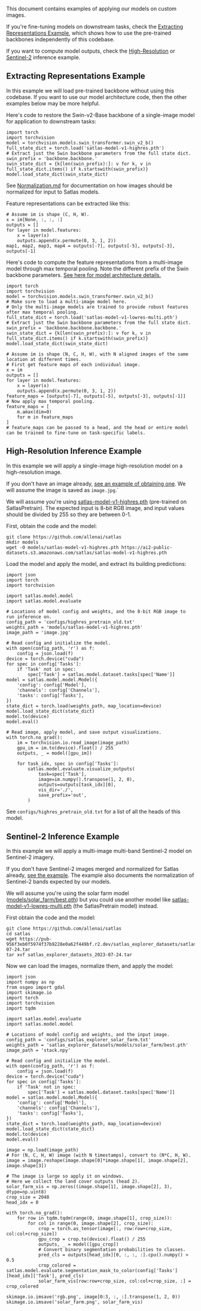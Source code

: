 This document contains examples of applying our models on custom images.

If you're fine-tuning models on downstream tasks, check the [Extracting Representations Example](#extracting-representations-example), which shows how to use the pre-trained backbones independently of this codebase.

If you want to compute model outputs, check the [High-Resolution](#high-resolution-inference-example) or [Sentinel-2](#sentinel-2-inference-example) inference example.

## Extracting Representations Example

In this example we will load pre-trained backbone without using this codebase.
If you want to use our model architecture code, then the other examples below may be more helpful.

Here's code to restore the Swin-v2-Base backbone of a single-image model for application to downstream tasks:

    import torch
    import torchvision
    model = torchvision.models.swin_transformer.swin_v2_b()
    full_state_dict = torch.load('satlas-model-v1-highres.pth')
    # Extract just the Swin backbone parameters from the full state dict.
    swin_prefix = 'backbone.backbone.'
    swin_state_dict = {k[len(swin_prefix):]: v for k, v in full_state_dict.items() if k.startswith(swin_prefix)}
    model.load_state_dict(swin_state_dict)

See [Normalization.md](Normalization.md) for documentation on how images should be normalized for input to Satlas models.

Feature representations can be extracted like this:

    # Assume im is shape (C, H, W).
    x = im[None, :, :, :]
    outputs = []
    for layer in model.features:
        x = layer(x)
        outputs.append(x.permute(0, 3, 1, 2))
    map1, map2, map3, map4 = outputs[-7], outputs[-5], outputs[-3], outputs[-1]

Here's code to compute the feature representations from a multi-image model through max temporal pooling. Note the different prefix of the Swin backbone parameters. [See here for model architecture details.](ModelArchitecture.md)

    import torch
    import torchvision
    model = torchvision.models.swin_transformer.swin_v2_b()
    # Make sure to load a multi-image model here.
    # Only the multi-image models are trained to provide robust features after max temporal pooling.
    full_state_dict = torch.load('satlas-model-v1-lowres-multi.pth')
    # Extract just the Swin backbone parameters from the full state dict.
    swin_prefix = 'backbone.backbone.backbone.'
    swin_state_dict = {k[len(swin_prefix):]: v for k, v in full_state_dict.items() if k.startswith(swin_prefix)}
    model.load_state_dict(swin_state_dict)

    # Assume im is shape (N, C, H, W), with N aligned images of the same location at different times.
    # First get feature maps of each individual image.
    x = im
    outputs = []
    for layer in model.features:
        x = layer(x)
        outputs.append(x.permute(0, 3, 1, 2))
    feature_maps = [outputs[-7], outputs[-5], outputs[-3], outputs[-1]]
    # Now apply max temporal pooling.
    feature_maps = [
        m.amax(dim=0)
        for m in feature_maps
    ]
    # feature_maps can be passed to a head, and the head or entire model can be trained to fine-tune on task-specific labels.

## High-Resolution Inference Example

In this example we will apply a single-image high-resolution model on a high-resolution image.

If you don't have an image already, [see an example of obtaining one](Normalization.md#high-resolution-images).
We will assume the image is saved as `image.jpg`.`

We will assume you're using [satlas-model-v1-highres.pth](https://ai2-public-datasets.s3.amazonaws.com/satlas/satlas-model-v1-highres.pth) (pre-trained on SatlasPretrain).
The expected input is 8-bit RGB image, and input values should be divided by 255 so they are between 0-1.

First, obtain the code and the model:

    git clone https://github.com/allenai/satlas
    mkdir models
    wget -O models/satlas-model-v1-highres.pth https://ai2-public-datasets.s3.amazonaws.com/satlas/satlas-model-v1-highres.pth

Load the model and apply the model, and extract its building predictions:

    import json
    import torch
    import torchvision

    import satlas.model.model
    import satlas.model.evaluate

    # Locations of model config and weights, and the 8-bit RGB image to run inference on.
    config_path = 'configs/highres_pretrain_old.txt'
    weights_path = 'models/satlas-model-v1-highres.pth'
    image_path = 'image.jpg'

    # Read config and initialize the model.
    with open(config_path, 'r') as f:
        config = json.load(f)
    device = torch.device("cuda")
    for spec in config['Tasks']:
        if 'Task' not in spec:
            spec['Task'] = satlas.model.dataset.tasks[spec['Name']]
    model = satlas.model.model.Model({
        'config': config['Model'],
        'channels': config['Channels'],
        'tasks': config['Tasks'],
    })
    state_dict = torch.load(weights_path, map_location=device)
    model.load_state_dict(state_dict)
    model.to(device)
    model.eval()

    # Read image, apply model, and save output visualizations.
    with torch.no_grad():
        im = torchvision.io.read_image(image_path)
        gpu_im = im.to(device).float() / 255
        outputs, _ = model([gpu_im])

        for task_idx, spec in config['Tasks']:
            satlas.model.evaluate.visualize_outputs(
                task=spec['Task'],
                image=im.numpy().transpose(1, 2, 0),
                outputs=outputs[task_idx][0],
                vis_dir='./',
                save_prefix='out',
            )

See `configs/highres_pretrain_old.txt` for a list of all the heads of this model.

## Sentinel-2 Inference Example

In this example we will apply a multi-image multi-band Sentinel-2 model on Sentinel-2 imagery.

If you don't have Sentinel-2 images merged and normalized for Satlas already, [see the example](Normalization.md#sentinel-2-images).
The example also documents the normalization of Sentinel-2 bands expected by our models.

We will assume you're using the solar farm model ([models/solar_farm/best.pth](https://pub-956f3eb0f5974f37b9228e0a62f449bf.r2.dev/satlas_explorer_datasets/satlas_explorer_datasets_2023-07-24.tar)) but you could use another model like [satlas-model-v1-lowres-multi.pth](https://ai2-public-datasets.s3.amazonaws.com/satlas/satlas-model-v1-lowres-multi.pth) (the SatlasPretrain model) instead.

First obtain the code and the model:

    git clone https://github.com/allenai/satlas
    cd satlas
    wget https://pub-956f3eb0f5974f37b9228e0a62f449bf.r2.dev/satlas_explorer_datasets/satlas_explorer_datasets_2023-07-24.tar
    tar xvf satlas_explorer_datasets_2023-07-24.tar

Now we can load the images, normalize them, and apply the model:

    import json
    import numpy as np
    from osgeo import gdal
    import skimage.io
    import torch
    import torchvision
    import tqdm

    import satlas.model.evaluate
    import satlas.model.model

    # Locations of model config and weights, and the input image.
    config_path = 'configs/satlas_explorer_solar_farm.txt'
    weights_path = 'satlas_explorer_datasets/models/solar_farm/best.pth'
    image_path = 'stack.npy'

    # Read config and initialize the model.
    with open(config_path, 'r') as f:
        config = json.load(f)
    device = torch.device("cuda")
    for spec in config['Tasks']:
        if 'Task' not in spec:
            spec['Task'] = satlas.model.dataset.tasks[spec['Name']]
    model = satlas.model.model.Model({
        'config': config['Model'],
        'channels': config['Channels'],
        'tasks': config['Tasks'],
    })
    state_dict = torch.load(weights_path, map_location=device)
    model.load_state_dict(state_dict)
    model.to(device)
    model.eval()

    image = np.load(image_path)
    # For (N, C, H, W) image (with N timestamps), convert to (N*C, H, W).
    image = image.reshape(image.shape[0]*image.shape[1], image.shape[2], image.shape[3])

    # The image is large so apply it on windows.
    # Here we collect the land cover outputs (head 2).
    solar_farm_vis = np.zeros((image.shape[1], image.shape[2], 3), dtype=np.uint8)
    crop_size = 2048
    head_idx = 0

    with torch.no_grad():
        for row in tqdm.tqdm(range(0, image.shape[1], crop_size)):
            for col in range(0, image.shape[2], crop_size):
                crop = torch.as_tensor(image[:, row:row+crop_size, col:col+crop_size])
                gpu_crop = crop.to(device).float() / 255
                outputs, _ = model([gpu_crop])
                # Convert binary segmentation probabilities to classes.
                pred_cls = outputs[head_idx][0, :, :, :].cpu().numpy() > 0.5
                crop_colored = satlas.model.evaluate.segmentation_mask_to_color(config['Tasks'][head_idx]['Task'], pred_cls)
                solar_farm_vis[row:row+crop_size, col:col+crop_size, :] = crop_colored

    skimage.io.imsave('rgb.png', image[0:3, :, :].transpose(1, 2, 0))
    skimage.io.imsave('solar_farm.png', solar_farm_vis)
